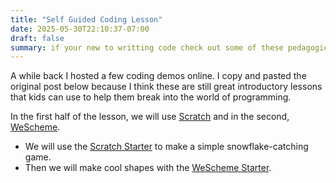 ```yaml
---
title: "Self Guided Coding Lesson"
date: 2025-05-30T22:10:37-07:00
draft: false
summary: if your new to writting code check out some of these pedagogical programming languages to get started
---
```


A while back I hosted a few coding demos online. I copy and pasted the original post below because I think these are still great introductory lessons that kids can use to help them break into the world of programming.


In the first half of the lesson, we will use [Scratch](https://scratch.mit.edu/) and in the second, [WeScheme](https://www.wescheme.org/).
- We will use the [Scratch Starter](https://scratch.mit.edu/projects/898666614) to make a simple snowflake-catching game.
- Then we will make cool shapes with the [WeScheme Starter](https://www.bootstrapworld.org/materials/fall2023/en-us/lessons/hoc-wescheme-intro/index.shtml#).